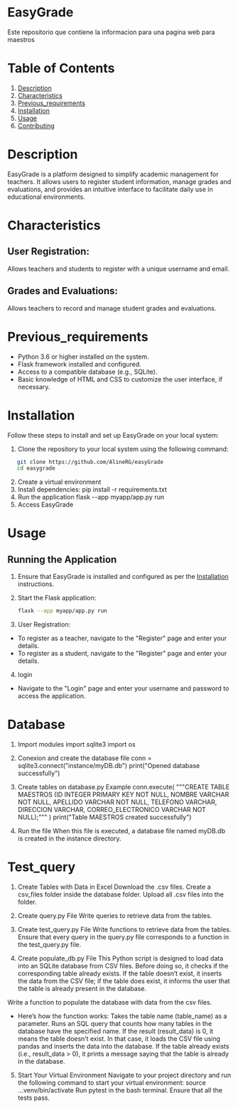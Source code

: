 # EasyGrade
Este repositorio que contiene la informacion para una pagina web para maestros

# Table of Contents
1. [Description](#Description)
2. [Characteristics](#Characteristics)
3. [Previous_requirements](#Previous_requirements)
4. [Installation](#Installation)
5. [Usage](#Usage)
6. [Contributing](#Contributing)


# Description

EasyGrade is a platform designed to simplify academic management for teachers. It allows users to register student information, manage grades and evaluations, and provides an intuitive interface to facilitate daily use in educational environments. 

# Characteristics

## User Registration:
Allows teachers and students to register with a unique username and email.
## Grades and Evaluations:
Allows teachers to record and manage student grades and evaluations.

# Previous_requirements

- Python 3.6 or higher installed on the system.
- Flask framework installed and configured.
- Access to a compatible database (e.g., SQLite).
- Basic knowledge of HTML and CSS to customize the user interface, if necessary.

# Installation

Follow these steps to install and set up EasyGrade on your local system:
1. Clone the repository to your local system using the following command:
```bash
   git clone https://github.com/AlineRG/easyGrade
   cd easygrade
```
2. Create a virtual environment 
3. Install dependencies:
    pip install -r requirements.txt
4. Run the application
    flask --app myapp/app.py run
5. Access EasyGrade


# Usage
## Running the Application

1. Ensure that EasyGrade is installed and configured as per the [Installation](#installation) instructions.
2. Start the Flask application:

   ```bash
   flask --app myapp/app.py run

3. User Registration:
- To register as a teacher, navigate to the "Register" page and enter your details.
- To register as a student, navigate to the "Register" page and enter your details.

4. login 
- Navigate to the "Login" page and enter your username and password to access the application.

# Database 

1. Import modules 
import sqlite3
import os

2. Conexion and create the database file
conn = sqlite3.connect("instance/myDB.db")
print("Opened database successfully")

3. Create tables on database.py
Example
conn.execute(
    """CREATE TABLE MAESTROS
         (ID INTEGER PRIMARY KEY NOT NULL,
         NOMBRE VARCHAR NOT NULL,
         APELLIDO VARCHAR NOT NULL,
         TELEFONO VARCHAR,
         DIRECCION VARCHAR,
         CORREO_ELECTRONICO VARCHAR NOT NULL);"""
)
print("Table MAESTROS created successfully")

4. Run the file
When this file is executed, a database file named myDB.db is created in the instance directory. 

# Test_query

1. Create Tables with Data in Excel
Download the .csv files.
Create a csv_files folder inside the database folder.
Upload all .csv files into the folder.

2. Create query.py File
Write queries to retrieve data from the tables.

3. Create test_query.py File
Write functions to retrieve data from the tables.
Ensure that every query in the query.py file corresponds to a function in the test_query.py file.

4. Create populate_db.py File
This Python script is designed to load data into an SQLite database from CSV files. Before doing so, it checks if the corresponding table already exists. If the table doesn’t exist, it inserts the data from the CSV file; if the table does exist, it informs the user that the table is already present in the database.

Write a function to populate the database with data from the csv files.

- Here’s how the function works:
Takes the table name (table_name) as a parameter.
Runs an SQL query that counts how many tables in the database have the specified name.
If the result (result_data) is 0, it means the table doesn’t exist. In that case, it loads the CSV file using pandas and inserts the data into the database.
If the table already exists (i.e., result_data > 0), it prints a message saying that the table is already in the database.

5. Start Your Virtual Environment
Navigate to your project directory and run the following command to start your virtual environment:
source ...venv/bin/activate
Run pytest in the bash terminal.
Ensure that all the tests pass.


